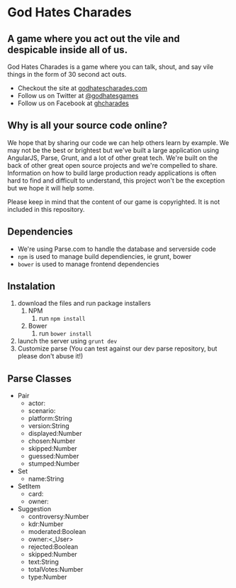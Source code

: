 # God Hates Charades

## A game where you act out the vile and despicable inside all of us.
God Hates Charades is a game where you can talk, shout, and say vile things in the form of 30 second act outs.

* Checkout the site at [godhatescharades.com](godhatescharades.com)
* Follow us on Twitter at [@godhatesgames](http://twitter.com/godhatesgames)
* Follow us on Facebook at [ghcharades](https://www.facebook.com/ghcharades)

## Why is all your source code online?
We hope that by sharing our code we can help others learn by example. We may not be the best or brightest but we've built a large application using AngularJS, Parse, Grunt, and a lot of other great tech. We're built on the back of other great open source projects and we're compelled to share. Information on how to build large production ready applications is often hard to find and difficult to understand, this project won't be the exception but we hope it will help some.

Please keep in mind that the content of our game is copyrighted. It is not included in this repository.

## Dependencies
* We're using Parse.com to handle the database and serverside code
* `npm` is used to manage build dependiencies, ie grunt, bower
* `bower` is used to manage frontend dependencies

## Instalation
1. download the files and run package installers
    1. NPM
        1. run `npm install`
    2. Bower
        1. run `bower install`
2. launch the server using `grunt dev`
3. Customize parse (You can test against our dev parse repository, but please don't abuse it!)

## Parse Classes
* Pair
    - actor:<Suggestion>
    - scenario:<Suggestion>
    - platform:String
    - version:String
    - displayed:Number
    - chosen:Number
    - skipped:Number
    - guessed:Number
    - stumped:Number
* Set
    - name:String
* SetItem
    - card:<Suggestion>
    - owner:<Set>
* Suggestion
    - controversy:Number
    - kdr:Number
    - moderated:Boolean
    - owner:<_User>
    - rejected:Boolean
    - skipped:Number
    - text:String
    - totalVotes:Number
    - type:Number